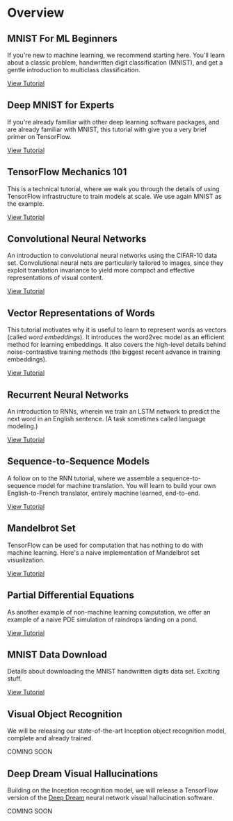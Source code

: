 # Overview <a class="md-anchor" id="AUTOGENERATED-overview"></a>


## MNIST For ML Beginners <a class="md-anchor" id="AUTOGENERATED-mnist-for-ml-beginners"></a>

If you're new to machine learning, we recommend starting here.  You'll learn
about a classic problem, handwritten digit classification (MNIST), and get a
gentle introduction to multiclass classification.

[View Tutorial](mnist/beginners/index.md)


## Deep MNIST for Experts <a class="md-anchor" id="AUTOGENERATED-deep-mnist-for-experts"></a>

If you're already familiar with other deep learning software packages, and are
already familiar with MNIST, this tutorial with give you a very brief primer on
TensorFlow.

[View Tutorial](mnist/pros/index.md)


## TensorFlow Mechanics 101 <a class="md-anchor" id="AUTOGENERATED-tensorflow-mechanics-101"></a>

This is a technical tutorial, where we walk you through the details of using
TensorFlow infrastructure to train models at scale.  We use again MNIST as the
example.

[View Tutorial](mnist/tf/index.md)


## Convolutional Neural Networks <a class="md-anchor" id="AUTOGENERATED-convolutional-neural-networks"></a>

An introduction to convolutional neural networks using the CIFAR-10 data set.
Convolutional neural nets are particularly tailored to images, since they
exploit translation invariance to yield more compact and effective
representations of visual content.

[View Tutorial](deep_cnn/index.md)


## Vector Representations of Words <a class="md-anchor" id="AUTOGENERATED-vector-representations-of-words"></a>

This tutorial motivates why it is useful to learn to represent words as vectors
(called *word embeddings*). It introduces the word2vec model as an efficient
method for learning embeddings. It also covers the high-level details behind
noise-contrastive training methods (the biggest recent advance in training
embeddings).

[View Tutorial](word2vec/index.md)


## Recurrent Neural Networks <a class="md-anchor" id="AUTOGENERATED-recurrent-neural-networks"></a>

An introduction to RNNs, wherein we train an LSTM network to predict the next
word in an English sentence.  (A task sometimes called language modeling.)

[View Tutorial](recurrent/index.md)


## Sequence-to-Sequence Models <a class="md-anchor" id="AUTOGENERATED-sequence-to-sequence-models"></a>

A follow on to the RNN tutorial, where we assemble a sequence-to-sequence model
for machine translation.  You will learn to build your own English-to-French
translator, entirely machine learned, end-to-end.

[View Tutorial](seq2seq/index.md)


## Mandelbrot Set <a class="md-anchor" id="AUTOGENERATED-mandelbrot-set"></a>

TensorFlow can be used for computation that has nothing to do with machine
learning.  Here's a naive implementation of Mandelbrot set visualization.

[View Tutorial](mandelbrot/index.md)


## Partial Differential Equations <a class="md-anchor" id="AUTOGENERATED-partial-differential-equations"></a>

As another example of non-machine learning computation, we offer an example of
a naive PDE simulation of raindrops landing on a pond.

[View Tutorial](pdes/index.md)


## MNIST Data Download <a class="md-anchor" id="AUTOGENERATED-mnist-data-download"></a>

Details about downloading the MNIST handwritten digits data set.  Exciting
stuff.

[View Tutorial](mnist/download/index.md)


## Visual Object Recognition <a class="md-anchor" id="AUTOGENERATED-visual-object-recognition"></a>

We will be releasing our state-of-the-art Inception object recognition model,
complete and already trained.

COMING SOON


## Deep Dream Visual Hallucinations <a class="md-anchor" id="AUTOGENERATED-deep-dream-visual-hallucinations"></a>

Building on the Inception recognition model, we will release a TensorFlow
version of the [Deep Dream](https://github.com/google/deepdream) neural network
visual hallucination software.

COMING SOON


<div class='sections-order' style="display: none;">
<!--
<!-- mnist/beginners/index.md -->
<!-- mnist/pros/index.md -->
<!-- mnist/tf/index.md -->
<!-- deep_cnn/index.md -->
<!-- word2vec/index.md -->
<!-- recurrent/index.md -->
<!-- seq2seq/index.md -->
<!-- mandelbrot/index.md -->
<!-- pdes/index.md -->
<!-- mnist/download/index.md -->
-->
</div>


